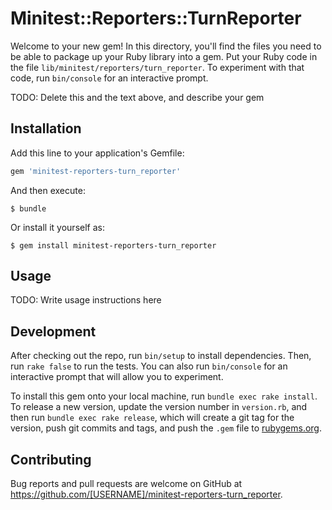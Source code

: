 # Minitest::Reporters::TurnReporter

Welcome to your new gem! In this directory, you'll find the files you need to be able to package up your Ruby library into a gem. Put your Ruby code in the file `lib/minitest/reporters/turn_reporter`. To experiment with that code, run `bin/console` for an interactive prompt.

TODO: Delete this and the text above, and describe your gem

## Installation

Add this line to your application's Gemfile:

```ruby
gem 'minitest-reporters-turn_reporter'
```

And then execute:

    $ bundle

Or install it yourself as:

    $ gem install minitest-reporters-turn_reporter

## Usage

TODO: Write usage instructions here

## Development

After checking out the repo, run `bin/setup` to install dependencies. Then, run `rake false` to run the tests. You can also run `bin/console` for an interactive prompt that will allow you to experiment.

To install this gem onto your local machine, run `bundle exec rake install`. To release a new version, update the version number in `version.rb`, and then run `bundle exec rake release`, which will create a git tag for the version, push git commits and tags, and push the `.gem` file to [rubygems.org](https://rubygems.org).

## Contributing

Bug reports and pull requests are welcome on GitHub at https://github.com/[USERNAME]/minitest-reporters-turn_reporter.

